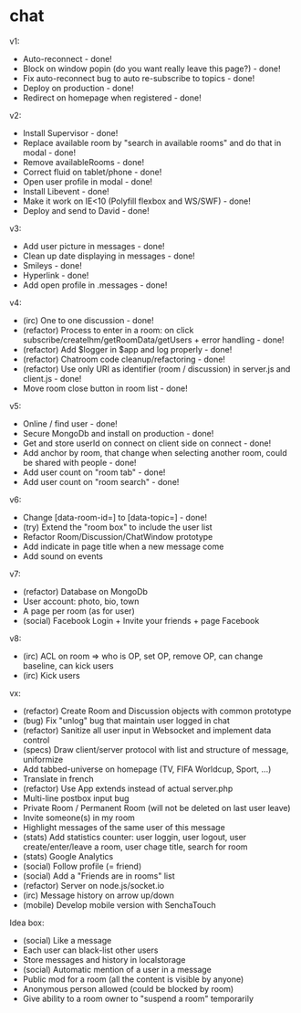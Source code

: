 chat
====

v1:
* Auto-reconnect - done!
* Block on window popin (do you want really leave this page?) - done!
* Fix auto-reconnect bug to auto re-subscribe to topics - done!
* Deploy on production - done!
* Redirect on homepage when registered - done!

v2:
* Install Supervisor - done!
* Replace available room by "search in available rooms" and do that in modal - done!
* Remove availableRooms - done!
* Correct fluid on tablet/phone - done!
* Open user profile in modal - done!
* Install Libevent - done!
* Make it work on IE<10 (Polyfill flexbox and WS/SWF) - done!
* Deploy and send to David - done!

v3:
* Add user picture in messages - done!
* Clean up date displaying in messages - done!
* Smileys - done!
* Hyperlink - done!
* Add open profile in .messages - done!

v4:
* (irc) One to one discussion - done!
* (refactor) Process to enter in a room: on click subscribe/createIhm/getRoomData/getUsers + error handling - done!
* (refactor) Add $logger in $app and log properly - done!
* (refactor) Chatroom code cleanup/refactoring - done!
* (refactor) Use only URI as identifier (room / discussion) in server.js and client.js - done!
* Move room close button in room list - done!

v5:
* Online / find user - done!
* Secure MongoDb and install on production - done!
* Get and store userId on connect on client side on connect - done!
* Add anchor by room, that change when selecting another room, could be shared with people - done!
* Add user count on "room tab" - done!
* Add user count on "room search" - done!

v6:
* Change [data-room-id=] to [data-topic=] - done!
* (try) Extend the "room box" to include the user list
* Refactor Room/Discussion/ChatWindow prototype
* Add indicate in page title when a new message come
* Add sound on events

v7:
* (refactor) Database on MongoDb
* User account: photo, bio, town
* A page per room (as for user)
* (social) Facebook Login + Invite your friends + page Facebook

v8:
* (irc) ACL on room => who is OP, set OP, remove OP, can change baseline, can kick users
* (irc) Kick users

vx:
* (refactor) Create Room and Discussion objects with common prototype
* (bug) Fix "unlog" bug that maintain user logged in chat
* (refactor) Sanitize all user input in Websocket and implement data control
* (specs) Draw client/server protocol with list and structure of message, uniformize
* Add tabbed-universe on homepage (TV, FIFA Worldcup, Sport, ...)
* Translate in french
* (refactor) Use App extends instead of actual server.php
* Multi-line postbox input bug
* Private Room / Permanent Room (will not be deleted on last user leave)
* Invite someone(s) in my room
* Highlight messages of the same user of this message
* (stats) Add statistics counter: user loggin, user logout, user create/enter/leave a room, user chage title, search for room
* (stats) Google Analytics
* (social) Follow profile (= friend)
* (social) Add a "Friends are in rooms" list
* (refactor) Server on node.js/socket.io
* (irc) Message history on arrow up/down
* (mobile) Develop mobile version with SenchaTouch

Idea box:
* (social) Like a message
* Each user can black-list other users
* Store messages and history in localstorage
* (social) Automatic mention of a user in a message
* Public mod for a room (all the content is visible by anyone)
* Anonymous person allowed (could be blocked by room)
* Give ability to a room owner to "suspend a room" temporarily
